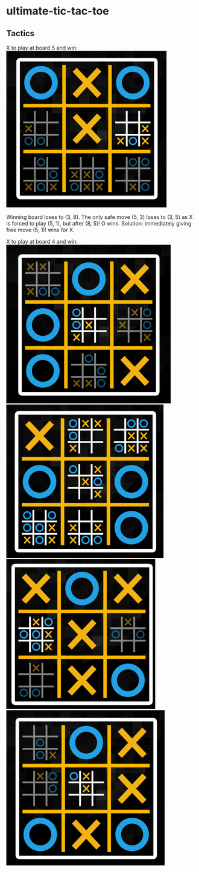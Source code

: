 # ultimate-tic-tac-toe

## Tactics

X to play at board 5 and win:  
![alt text](https://github.com/karlisolte/ultimate-tic-tac-toe/blob/master/1.png?raw=true)

Winning board loses to (3, 8). The only safe move (5, 3) loses to (3, 5) as X is forced to play (5, 1),
but after (8, 5)! O wins. Solution: immediately giving free move (5, 1)! wins for X.

X to play at board 4 and win:  
![alt text](https://github.com/karlisolte/ultimate-tic-tac-toe/blob/master/2.png?raw=true)  
![alt text](https://github.com/karlisolte/ultimate-tic-tac-toe/blob/master/3.png?raw=true)  
![alt text](https://github.com/karlisolte/ultimate-tic-tac-toe/blob/master/4.png?raw=true)  
![alt text](https://github.com/karlisolte/ultimate-tic-tac-toe/blob/master/5.png?raw=true)

